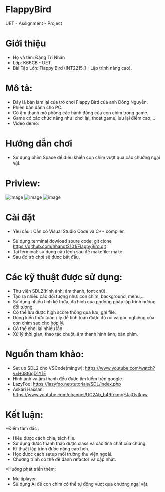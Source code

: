 # FlappyBird
UET - Assignment - Project
# Giới thiệu
- Họ và tên: Đặng Trí Nhân 
- Lớp: K66CB - UET
- Bài Tập Lớn: Flappy Bird (INT2215_1 - Lập trình nâng cao).
# Mô tả:
- Đây là bản làm lại của trò chơi Flappy Bird của anh Đông Nguyễn.
- Phiên bản dành cho PC.
- Có âm thanh mô phỏng các hành động của con chim trong game.
- Game có các chức năng như: chơi lại, thoát game, lưu lại điểm cao,...
- Video demo: 
# Hướng dẫn chơi
- Sử dụng phím Space để điều khiển con chim vượt qua các chướng ngại vật.
# Priview:
![image](https://user-images.githubusercontent.com/100189455/169855197-c2543c68-dacb-4a0c-b001-8805b9f00182.png)
![image](https://user-images.githubusercontent.com/100189455/169855575-ca813a8b-303a-477c-bb0f-a6ff0dd9241e.png)
![image](https://user-images.githubusercontent.com/100189455/169856097-862eb975-0354-4b28-8c83-2935f5b778da.png)
# Cài đặt
* Yêu cầu : Cần có Visual Studio Code và C++ compiler.
- Sử dụng terminal dowload soure code: git clone https://github.com/nhandt2101/FlappyBird.git
- Tại terminal: sử dụng câu lệnh sau để makefile: make
- Sau đó trò chơi sẽ được bắt đầu.

# Các kỹ thuật được sử dụng:
- Thư viện SDL2(hình ảnh, âm thanh, font chữ).
- Tạo ra nhiều các đối tượng như: con chim, background, menu,...
- Sử dụng nhiều tính kế thừa, đa hình của phương pháp lập trình hướng đối tượng. 
- Có thể lưu được high score thông qua lưu, ghi file.
- Dùng kiến thức toán / lý để tính toán được độ rơi và góc nghiêng của con chim sao cho hợp lý.
- Có thể chơi lại nhiều lần.
- Xử lý thời gian, thao tác chuột, âm thanh hình ảnh, bàn phím.

# Nguồn tham khảo:
- Set up SDL2 cho VSCode(mingw): https://www.youtube.com/watch?v=H08t6gD1Y1E
- Hình ảnh và âm thanh đều được tìm kiếm trên google.
- LazyFoo: https://lazyfoo.net/tutorials/SDL/index.php
- Askari Hassan: https://www.youtube.com/channel/UC2Ab_b49frkmgFJajOvtkpw

# Kết luận:
*Điểm tâm đắc :
- Hiểu được cách chia, tách file.
- Sử dụng được thành thạo được class và các tính chất của chúng.
- Kĩ thuật lập trình được nâng cao hơn.
- Học được cách setup môi trường thư viện ngoài.
- Chương trình có thể dễ dành refactor và cập nhật.

*Hướng phát triển thêm:
- Multiplayer.
- Sử dụng AI để con chim có thể tự động vượt qua chướng ngại vật.

